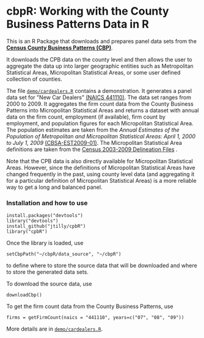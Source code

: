 # cbpR: Working with the County Business Patterns Data in R
This is an R Package that downloads and prepares panel data sets from the **[Census County Business Patterns (CBP)](http://www.census.gov/econ/cbp/)**.

It downloads the CPB data on the county level and then allows the user to aggregate the data up into larger geographic entities such as Metropolitan Statistical Areas, Micropolitan Statistical Areas, or some user defined collection of counties.

The file [`demo/cardealers.R`](https://github.com/jtilly/cbpR/blob/master/demo/cardealers.R) contains a demonstration. It generates a panel data set for "New Car Dealers" [(NAICS 441110)](http://www.census.gov/cgi-bin/sssd/naics/naicsrch?code=441110&search=2012%20NAICS%20Search). The data set ranges from 2000 to 2009. It aggregates the firm count data from the County Business Patterns into Micropolitan Statistical Areas and returns a dataset with annual data on the firm count, employment (if available), firm count by employment, and population figures for each Micropolitan Statistical Area. The population estimates are taken from the *Annual Estimates of the Population of Metropolitan and Micropolitan Statistical Areas: April 1, 2000 to July 1, 2009* [(CBSA-EST2009-01)](https://www.census.gov/popest/data/metro/totals/2009/). The Micropolitan Statistical Area definitions are taken from the [Census 2003-2009 Delineation Files](https://www.census.gov/population/metro/files/lists/2009/List1.txt) .

Note that the CPB data is also directly available for Micropolitan Statistical Areas. However, since the definitions of Micropolitan Statistical Areas have changed frequently in the past, using county level data (and aggregating it for a particular definition of Micropolitan Statistical Areas) is a more reliable way to get a long and balanced panel.

### Installation and how to use

```
install.packages("devtools")
library("devtools")
install_github("jtilly/cpbR")
library("cpbR")
```
Once the library is loaded, use
```
setCbpPath("~/cbpR/data_source", "~/cbpR")
```
to define where to store the source data that will be downloaded and where to store the generated data sets.

To download the source data, use
```
downloadCbp()
```
To get the firm count data from the County Business Patterns, use
```
firms = getFirmCount(naics = "441110", years=c("07", "08", "09"))
```
More details are in [`demo/cardealers.R`](https://github.com/jtilly/cbpR/blob/master/demo/cardealers.R).
